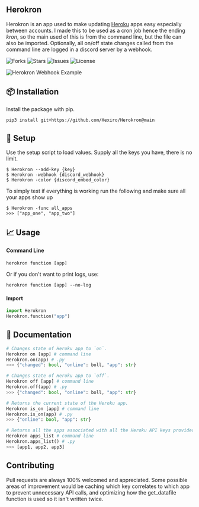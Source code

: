 ## Herokron


Herokron is an app used to make updating [Heroku](https://heroku.com/) apps easy especially between accounts. I made this to be used as a cron job hence the ending *kron*, so the main used of this is from the command line, but the file can also be imported. Optionally, all on/off state changes called from the command line are logged in a discord server by a webhook.

![Forks](https://img.shields.io/github/forks/Hexiro/Herokron)
![Stars](https://img.shields.io/github/stars/Hexiro/Herokron)
![Issues](https://img.shields.io/github/issues/Hexiro/Herokron)
![License](https://img.shields.io/github/license/Hexiro/Herokron)

![Herokron Webhook Example](https://i.imgur.com/oZr8Nbr.png)


## 📦 Installation

Install the package with pip.

```
pip3 install git+https://github.com/Hexiro/Herokron@main
```


## 💾 Setup

Use the setup script to load values. Supply all the keys you have, there is no limit.
```console
$ Herokron --add-key {key} 
$ Herokron -webhook {discord_webhook}
$ Herokron -color {discord_embed_color}
```
To simply test if everything is working run the following and make sure all your apps show up
```console
$ Herokron -func all_apps
>>> ["app_one", "app_two"]
```

## 📈 Usage

#### Command Line
```console
herokron function [app]
```
Or if you don't want to print logs, use:
```console
herokron function [app] --no-log
```
#### Import
```Python
import Herokron
Herokron.function("app")
```

## 📝 Documentation
```python
# Changes state of Heroku app to `on`.
Herokron on [app] # command line
Herokron.on(app) # .py
>>> {"changed": bool, "online": boll, "app": str}
```
```Python
# Changes state of Heroku app to `off`.
Herokron off [app] # command line
Herokron.off(app) # .py
>>> {"changed": bool, "online": boll, "app": str}
```
```Python
# Returns the current state of the Heroku app.
Herokron is_on [app] # command line
Herokron.is_on(app) # .py
>>> {"online": bool, "app": str}
```
```Python
# Returns all the apps associated with all the Heroku API keys provided.
Herokron apps_list # command line
Herokron.apps_list() # .py
>>> [app1, app2, app3]
```


## Contributing
Pull requests are always 100% welcomed and appreciated. Some possible areas of improvement would be caching which key correlates to which app to prevent unnecessary API calls, and optimizing how the get_datafile function is used so it isn't written twice.